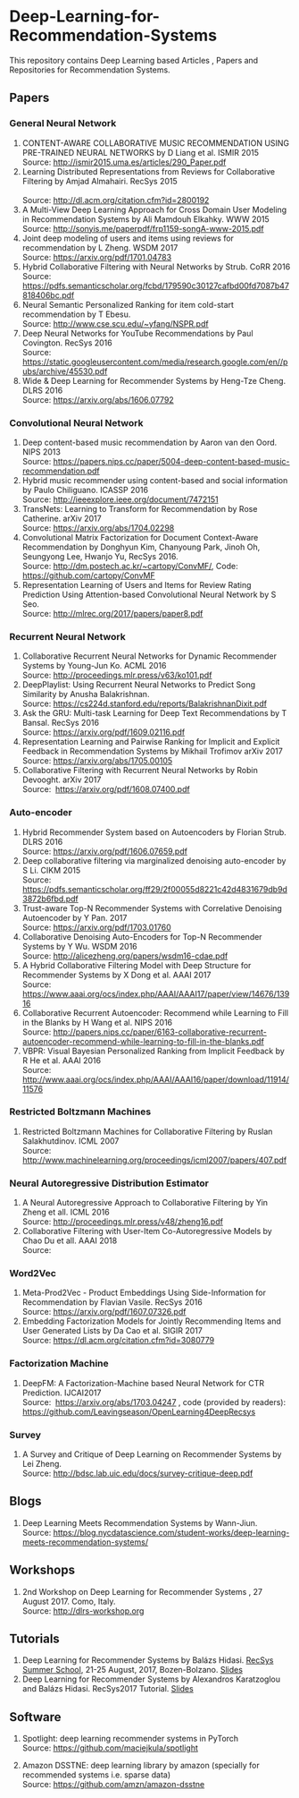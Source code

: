 # Deep-Learning-for-Recommendation-Systems
This repository contains Deep Learning based Articles , Papers and Repositories for Recommendation Systems.
## Papers
### General Neural Network
1. CONTENT-AWARE COLLABORATIVE MUSIC RECOMMENDATION USING PRE-TRAINED NEURAL NETWORKS by D Liang et al. ISMIR 2015 <br>
Source: http://ismir2015.uma.es/articles/290_Paper.pdf
2. Learning Distributed Representations from Reviews for Collaborative Filtering by  	Amjad Almahairi. RecSys 2015 <br> 	
Source: http://dl.acm.org/citation.cfm?id=2800192
3. A Multi-View Deep Learning Approach for Cross Domain User Modeling in Recommendation Systems by Ali Mamdouh Elkahky. WWW 2015 <br>
Source: http://sonyis.me/paperpdf/frp1159-songA-www-2015.pdf
4. Joint deep modeling of users and items using reviews for recommendation by L Zheng. WSDM 2017 <br>
Source: https://arxiv.org/pdf/1701.04783
5. Hybrid Collaborative Filtering with Neural Networks by Strub. CoRR 2016 <br>
Source: https://pdfs.semanticscholar.org/fcbd/179590c30127cafbd00fd7087b47818406bc.pdf
6. Neural Semantic Personalized Ranking for item cold-start recommendation by T Ebesu. <br>
Source: http://www.cse.scu.edu/~yfang/NSPR.pdf
7. Deep Neural Networks for YouTube Recommendations by Paul Covington. RecSys 2016 <br> 
Source: https://static.googleusercontent.com/media/research.google.com/en//pubs/archive/45530.pdf
8. Wide & Deep Learning for Recommender Systems by Heng-Tze Cheng. DLRS 2016 <br>
Source: https://arxiv.org/abs/1606.07792

### Convolutional Neural Network
1. Deep content-based music recommendation by Aaron van den Oord. NIPS 2013 <br>
Source: https://papers.nips.cc/paper/5004-deep-content-based-music-recommendation.pdf
2. Hybrid music recommender using content-based and social information by Paulo Chiliguano. ICASSP 2016 <br>
Source: http://ieeexplore.ieee.org/document/7472151
3. TransNets: Learning to Transform for Recommendation  by Rose Catherine. arXiv 2017 <br>
Source: https://arxiv.org/abs/1704.02298 
4. Convolutional Matrix Factorization for Document Context-Aware Recommendation by Donghyun Kim, Chanyoung Park, Jinoh Oh, Seungyong Lee, Hwanjo Yu, RecSys 2016.<br>
Source: http://dm.postech.ac.kr/~cartopy/ConvMF/, Code: https://github.com/cartopy/ConvMF
5. Representation Learning of Users and Items for Review Rating Prediction Using Attention-based Convolutional Neural Network by S Seo. <br> 
Source: http://mlrec.org/2017/papers/paper8.pdf

### Recurrent Neural Network
1. Collaborative Recurrent Neural Networks for Dynamic Recommender Systems by Young-Jun Ko. ACML 2016 <br>
Source: http://proceedings.mlr.press/v63/ko101.pdf
2. DeepPlaylist: Using Recurrent Neural Networks to Predict Song Similarity by Anusha Balakrishnan. <br>
Source: https://cs224d.stanford.edu/reports/BalakrishnanDixit.pdf
3. Ask the GRU: Multi-task Learning for Deep Text Recommendations by T Bansal. RecSys 2016 <br> 
Source: https://arxiv.org/pdf/1609.02116.pdf
4. Representation Learning and Pairwise Ranking for Implicit and Explicit Feedback in Recommendation Systems by Mikhail Trofimov arXiv 2017 <br>
Source: https://arxiv.org/abs/1705.00105
5. Collaborative Filtering with Recurrent Neural Networks by Robin Devooght. arXiv 2017 <br>
Source:  https://arxiv.org/pdf/1608.07400.pdf

### Auto-encoder
1. Hybrid Recommender System based on Autoencoders by Florian Strub. DLRS 2016 <br>
Source: https://arxiv.org/pdf/1606.07659.pdf
2. Deep collaborative filtering via marginalized denoising auto-encoder by S Li. CIKM 2015 <br>
Source: https://pdfs.semanticscholar.org/ff29/2f00055d8221c42d4831679db9d3872b6fbd.pdf
3. Trust-aware Top-N Recommender Systems with Correlative Denoising Autoencoder by Y Pan. 2017 <br> 
Source: https://arxiv.org/pdf/1703.01760
4. Collaborative Denoising Auto-Encoders for Top-N Recommender Systems by Y Wu. WSDM 2016 <br>
Source: http://alicezheng.org/papers/wsdm16-cdae.pdf
5. A Hybrid Collaborative Filtering Model with Deep Structure for Recommender Systems by X Dong et al. AAAI 2017 <br>
Source: https://www.aaai.org/ocs/index.php/AAAI/AAAI17/paper/view/14676/13916
6. Collaborative Recurrent Autoencoder: Recommend while Learning to Fill in the Blanks by H Wang et al. NIPS 2016 <br>
Source: http://papers.nips.cc/paper/6163-collaborative-recurrent-autoencoder-recommend-while-learning-to-fill-in-the-blanks.pdf
7. VBPR: Visual Bayesian Personalized Ranking from Implicit Feedback by R He et al. AAAI 2016 <br>
Source: http://www.aaai.org/ocs/index.php/AAAI/AAAI16/paper/download/11914/11576


 
### Restricted Boltzmann Machines
1. Restricted Boltzmann Machines for Collaborative Filtering by Ruslan Salakhutdinov. ICML 2007 <br>
Source: http://www.machinelearning.org/proceedings/icml2007/papers/407.pdf

### Neural Autoregressive Distribution Estimator
1. A Neural Autoregressive Approach to Collaborative Filtering by Yin Zheng et all. ICML 2016 <br>
Source: http://proceedings.mlr.press/v48/zheng16.pdf
2. Collaborative Filtering with User-Item Co-Autoregressive Models by Chao Du et all. AAAI 2018 <br>
Source: 

### Word2Vec
1. Meta-Prod2Vec - Product Embeddings Using Side-Information for Recommendation by Flavian Vasile. RecSys 2016 <br>
Source: https://arxiv.org/pdf/1607.07326.pdf
2. Embedding Factorization Models for Jointly Recommending Items and User Generated Lists by Da Cao et al. SIGIR 2017 <br>
Source: https://dl.acm.org/citation.cfm?id=3080779

### Factorization Machine
1. DeepFM: A Factorization-Machine based Neural Network for CTR Prediction. IJCAI2017 <br> 
Source:  https://arxiv.org/abs/1703.04247 , code (provided by readers): https://github.com/Leavingseason/OpenLearning4DeepRecsys

### Survey
1. A Survey and Critique of Deep Learning on Recommender Systems by Lei Zheng. <br> 
Source: http://bdsc.lab.uic.edu/docs/survey-critique-deep.pdf


## Blogs
1. Deep Learning Meets Recommendation Systems by Wann-Jiun. <br>
Source: https://blog.nycdatascience.com/student-works/deep-learning-meets-recommendation-systems/

## Workshops 
1. 2nd Workshop on Deep Learning for Recommender Systems , 27 August 2017. Como, Italy.<br> 
Source: http://dlrs-workshop.org

## Tutorials
1. Deep Learning for Recommender Systems by Balázs Hidasi. [RecSys Summer School](http://pro.unibz.it/projects/schoolrecsys17/program.html), 21-25 August, 2017, Bozen-Bolzano. [Slides](https://www.slideshare.net/balazshidasi/deep-learning-in-recommender-systems-recsys-summer-school-2017)
2. Deep Learning for Recommender Systems by Alexandros	Karatzoglou and Balázs	Hidasi. RecSys2017 Tutorial. [Slides](https://www.slideshare.net/kerveros99/deep-learning-for-recommender-systems-recsys2017-tutorial)

## Software
1. Spotlight: deep learning recommender systems in PyTorch <br>
Source: https://github.com/maciejkula/spotlight

2. Amazon DSSTNE: deep learning library by amazon (specially for recommended systems i.e. sparse data) <br>
Source: https://github.com/amzn/amazon-dsstne

 

